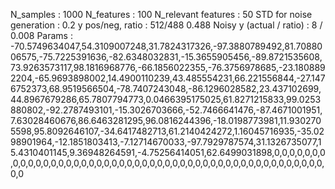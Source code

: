 N_samples                     : 1000
N_features                    : 100
N_relevant features           : 50
STD for noise generation      : 0.2
y pos/neg, ratio              : 512/488 0.488
Noisy y (actual / ratio)      : 8 / 0.008
Params                        : -70.5749634047,54.3109007248,31.7824317326,-97.3880789492,81.7088006575,-75.7225391636,-82.6348032831,-15.3655905456,-89.8721535608,73.9263573117,98.1816968776,-66.1856022355,-76.3756978685,-23.1808892204,-65.9693898002,14.4900110239,43.485554231,66.221556844,-27.1476752373,68.9519566504,-78.7407243048,-86.1296028582,23.437102699,44.8967679286,65.7807794773,0.0466395175025,61.8271215833,99.0253880802,-92.2787493101,-15.3026703666,-52.7466641476,-87.4671001951,7.63028460676,86.6463281295,96.0816244396,-18.0198773981,11.9302705598,95.8092646107,-34.6417482713,61.2140424272,1.16045716935,-35.0298901964,-12.1851803413,-7.12714670033,-97.7929787574,31.1326735077,15.4310401145,9.36948264591,-4.75256414051,62.6499031898,0,0,0,0,0,0,0,0,0,0,0,0,0,0,0,0,0,0,0,0,0,0,0,0,0,0,0,0,0,0,0,0,0,0,0,0,0,0,0,0,0,0,0,0,0,0,0,0,0,0
